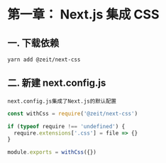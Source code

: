 # 第一章： Next.js 集成 CSS

## 一. 下载依赖
```shell
yarn add @zeit/next-css
```

## 二. 新建 next.config.js
`next.config.js集成了Next.js的默认配置` 

```javascript
const withCss = require('@zeit/next-css')

if (typeof require !== 'undefined') {
  require.extensions['.css'] = file => {}
}

module.exports = withCss({})
```





<ad/>
<comment/>